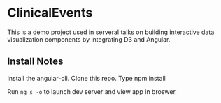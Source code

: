 # ClinicalEvents

This is a demo project used in serveral talks on building interactive data visualization components by integrating D3 and Angular.

## Install Notes
Install the angular-cli.
Clone this repo.
Type
    npm install 

Run `ng s -o` to launch dev server and view app in broswer. 


